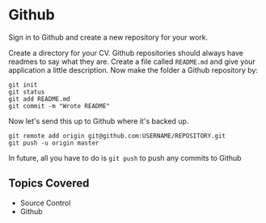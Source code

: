 # Github

Sign in to Github and create a new repository for your work.

Create a directory for your CV. Github repositories should always have readmes to say what they are. Create a file called ```README.md``` and give your application a little description. Now make the folder a Github repository by:

```
git init
git status
git add README.md
git commit -m "Wrote README"
```

Now let's send this up to Github where it's backed up.

```
git remote add origin git@github.com:USERNAME/REPOSITORY.git
git push -u origin master
```

In future, all you have to do is `git push` to push any commits to Github

## Topics Covered

* Source Control
* Github